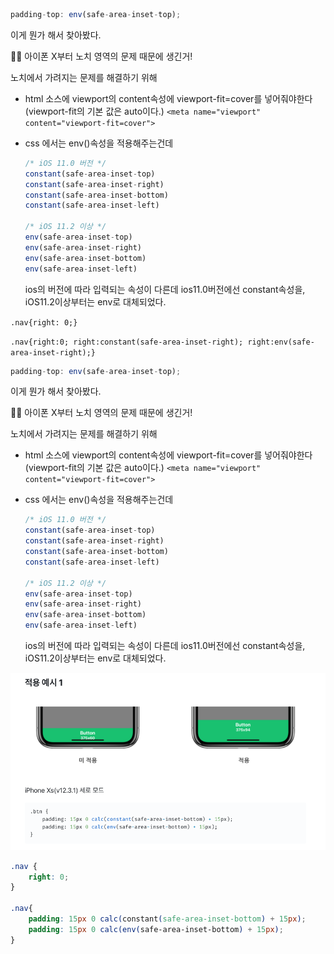 ```jsx
padding-top: env(safe-area-inset-top);
```

이게 뭔가 해서 찾아봤다.

<aside>
👨‍🦲 아이폰 X부터 노치 영역의 문제 때문에 생긴거!

</aside>

노치에서 가려지는 문제를 해결하기 위해

- html 소스에 viewport의 content속성에 viewport-fit=cover를 넣어줘야한다 (viewport-fit의 기본 값은 auto이다.)
  `<meta name="viewport" content="viewport-fit=cover">`
- css 에서는 env()속성을 적용해주는건데

    ```jsx
    /* iOS 11.0 버전 */
    constant(safe-area-inset-top)
    constant(safe-area-inset-right)
    constant(safe-area-inset-bottom)
    constant(safe-area-inset-left)
    
    /* iOS 11.2 이상 */
    env(safe-area-inset-top)
    env(safe-area-inset-right)
    env(safe-area-inset-bottom)
    env(safe-area-inset-left)
    ```

  ios의 버전에 따라 입력되는 속성이 다른데 ios11.0버전에선 constant속성을, iOS11.2이상부터는 env로 대체되었다.


`.nav{right: 0;}`

`.nav{right:0; right:constant(safe-area-inset-right); right:env(safe-area-inset-right);}`

```jsx
padding-top: env(safe-area-inset-top);
```

이게 뭔가 해서 찾아봤다.

<aside>
👨‍🦲 아이폰 X부터 노치 영역의 문제 때문에 생긴거!

</aside>

노치에서 가려지는 문제를 해결하기 위해

- html 소스에 viewport의 content속성에 viewport-fit=cover를 넣어줘야한다 (viewport-fit의 기본 값은 auto이다.)
  `<meta name="viewport" content="viewport-fit=cover">`
- css 에서는 env()속성을 적용해주는건데

    ```jsx
    /* iOS 11.0 버전 */
    constant(safe-area-inset-top)
    constant(safe-area-inset-right)
    constant(safe-area-inset-bottom)
    constant(safe-area-inset-left)
    
    /* iOS 11.2 이상 */
    env(safe-area-inset-top)
    env(safe-area-inset-right)
    env(safe-area-inset-bottom)
    env(safe-area-inset-left)
    ```

  ios의 버전에 따라 입력되는 속성이 다른데 ios11.0버전에선 constant속성을, iOS11.2이상부터는 env로 대체되었다.


![img_1.png](img_1.png)

```css
.nav {
    right: 0;
}

.nav{
    padding: 15px 0 calc(constant(safe-area-inset-bottom) + 15px);
    padding: 15px 0 calc(env(safe-area-inset-bottom) + 15px);
}

```